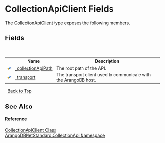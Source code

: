 # CollectionApiClient Fields
 

The <a href="6ce48613-2e1c-4702-c589-43e91c706f90">CollectionApiClient</a> type exposes the following members.


## Fields
&nbsp;<table><tr><th></th><th>Name</th><th>Description</th></tr><tr><td>![Protected field](media/protfield.gif "Protected field")</td><td><a href="de7154a4-be41-cd26-a7f3-3503b0f3e8a7">_collectionApiPath</a></td><td>
The root path of the API.</td></tr><tr><td>![Protected field](media/protfield.gif "Protected field")</td><td><a href="ecee0a64-fa44-10e1-0649-c8e08447d575">_transport</a></td><td>
The transport client used to communicate with the ArangoDB host.</td></tr></table>&nbsp;
<a href="#collectionapiclient-fields">Back to Top</a>

## See Also


#### Reference
<a href="6ce48613-2e1c-4702-c589-43e91c706f90">CollectionApiClient Class</a><br /><a href="3dcc286c-06c5-3dac-bfbd-fb449b69cd48">ArangoDBNetStandard.CollectionApi Namespace</a><br />